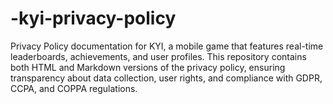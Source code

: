 # -kyi-privacy-policy
Privacy Policy documentation for KYI, a mobile game that features real-time leaderboards, achievements, and user profiles. This repository contains both HTML and Markdown versions of the privacy policy, ensuring transparency about data collection, user rights, and compliance with GDPR, CCPA, and COPPA regulations.
